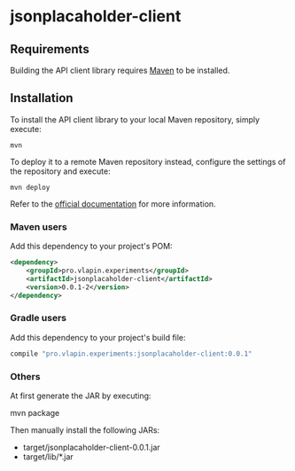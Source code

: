 # jsonplacaholder-client

## Requirements

Building the API client library requires [Maven](https://maven.apache.org/) to be installed.

## Installation

To install the API client library to your local Maven repository, simply execute:

```shell
mvn
```

To deploy it to a remote Maven repository instead, configure the settings of the repository and execute:

```shell
mvn deploy
```

Refer to the [official documentation](https://maven.apache.org/plugins/maven-deploy-plugin/usage.html) for more information.

### Maven users

Add this dependency to your project's POM:

```xml
<dependency>
    <groupId>pro.vlapin.experiments</groupId>
    <artifactId>jsonplacaholder-client</artifactId>
    <version>0.0.1-2</version>
</dependency>
```

### Gradle users

Add this dependency to your project's build file:

```groovy
compile "pro.vlapin.experiments:jsonplacaholder-client:0.0.1"
```

### Others

At first generate the JAR by executing:

mvn package

Then manually install the following JARs:

* target/jsonplacaholder-client-0.0.1.jar
* target/lib/*.jar
